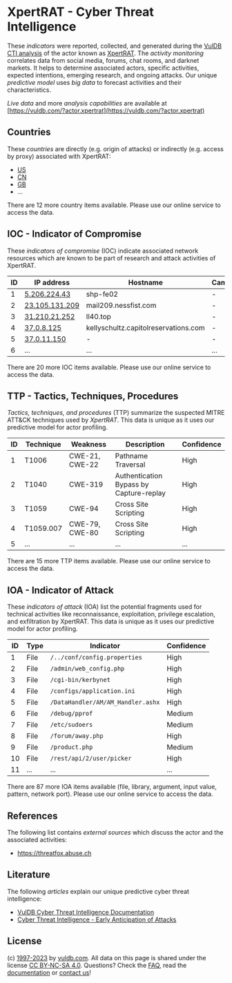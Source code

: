 # XpertRAT - Cyber Threat Intelligence

These _indicators_ were reported, collected, and generated during the [VulDB CTI analysis](https://vuldb.com/?kb.cti) of the actor known as [XpertRAT](https://vuldb.com/?actor.xpertrat). The _activity monitoring_ correlates data from social media, forums, chat rooms, and darknet markets. It helps to determine associated actors, specific activities, expected intentions, emerging research, and ongoing attacks. Our unique _predictive model_ uses _big data_ to forecast activities and their characteristics.

_Live data_ and more _analysis capabilities_ are available at [https://vuldb.com/?actor.xpertrat](https://vuldb.com/?actor.xpertrat)

## Countries

These _countries_ are directly (e.g. origin of attacks) or indirectly (e.g. access by proxy) associated with XpertRAT:

* [US](https://vuldb.com/?country.us)
* [CN](https://vuldb.com/?country.cn)
* [GB](https://vuldb.com/?country.gb)
* ...

There are 12 more country items available. Please use our online service to access the data.

## IOC - Indicator of Compromise

These _indicators of compromise_ (IOC) indicate associated network resources which are known to be part of research and attack activities of XpertRAT.

ID | IP address | Hostname | Campaign | Confidence
-- | ---------- | -------- | -------- | ----------
1 | [5.206.224.43](https://vuldb.com/?ip.5.206.224.43) | shp-fe02 | - | High
2 | [23.105.131.209](https://vuldb.com/?ip.23.105.131.209) | mail209.nessfist.com | - | High
3 | [31.210.21.252](https://vuldb.com/?ip.31.210.21.252) | ll40.top | - | High
4 | [37.0.8.125](https://vuldb.com/?ip.37.0.8.125) | kellyschultz.capitolreservations.com | - | High
5 | [37.0.11.150](https://vuldb.com/?ip.37.0.11.150) | - | - | High
6 | ... | ... | ... | ...

There are 20 more IOC items available. Please use our online service to access the data.

## TTP - Tactics, Techniques, Procedures

_Tactics, techniques, and procedures_ (TTP) summarize the suspected MITRE ATT&CK techniques used by _XpertRAT_. This data is unique as it uses our predictive model for actor profiling.

ID | Technique | Weakness | Description | Confidence
-- | --------- | -------- | ----------- | ----------
1 | T1006 | CWE-21, CWE-22 | Pathname Traversal | High
2 | T1040 | CWE-319 | Authentication Bypass by Capture-replay | High
3 | T1059 | CWE-94 | Cross Site Scripting | High
4 | T1059.007 | CWE-79, CWE-80 | Cross Site Scripting | High
5 | ... | ... | ... | ...

There are 15 more TTP items available. Please use our online service to access the data.

## IOA - Indicator of Attack

These _indicators of attack_ (IOA) list the potential fragments used for technical activities like reconnaissance, exploitation, privilege escalation, and exfiltration by XpertRAT. This data is unique as it uses our predictive model for actor profiling.

ID | Type | Indicator | Confidence
-- | ---- | --------- | ----------
1 | File | `/../conf/config.properties` | High
2 | File | `/admin/web_config.php` | High
3 | File | `/cgi-bin/kerbynet` | High
4 | File | `/configs/application.ini` | High
5 | File | `/DataHandler/AM/AM_Handler.ashx` | High
6 | File | `/debug/pprof` | Medium
7 | File | `/etc/sudoers` | Medium
8 | File | `/forum/away.php` | High
9 | File | `/product.php` | Medium
10 | File | `/rest/api/2/user/picker` | High
11 | ... | ... | ...

There are 87 more IOA items available (file, library, argument, input value, pattern, network port). Please use our online service to access the data.

## References

The following list contains _external sources_ which discuss the actor and the associated activities:

* https://threatfox.abuse.ch

## Literature

The following _articles_ explain our unique predictive cyber threat intelligence:

* [VulDB Cyber Threat Intelligence Documentation](https://vuldb.com/?kb.cti)
* [Cyber Threat Intelligence - Early Anticipation of Attacks](https://www.scip.ch/en/?labs.20201022)

## License

(c) [1997-2023](https://vuldb.com/?kb.changelog) by [vuldb.com](https://vuldb.com/?kb.about). All data on this page is shared under the license [CC BY-NC-SA 4.0](https://creativecommons.org/licenses/by-nc-sa/4.0/). Questions? Check the [FAQ](https://vuldb.com/?kb.faq), read the [documentation](https://vuldb.com/?kb) or [contact us](https://vuldb.com/?contact)!
